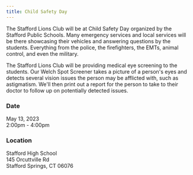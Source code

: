 ```yaml
---
title: Child Safety Day
---
```

<!-- <img src="/img/2023/child-safety-day.png" class="img-fluid float-start" alt="Child Safety Day"/> -->

The Stafford Lions Club will be at Child Safety Day organized by the Stafford Public Schools. Many emergency services and local services will be there showcasing their vehicles and answering questions by the students. Everything from the police, the firefighters, the EMTs, animal control, and even the military.

The Stafford Lions Club will be providing medical eye screening to the students. Our Welch Spot Screener takes a picture of a person's eyes and detects several vision issues the person may be afflicted with, such as astigmatism. We'll then print out a report for the person to take to their doctor to follow up on potentially detected issues.

### Date
May 13, 2023  
2:00pm - 4:00pm

### Location
Stafford High School  
145 Orcuttville Rd  
Stafford Springs, CT 06076
